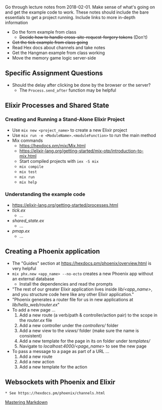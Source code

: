 Go through lecture notes from 2018-02-01. Make sense of what's going on and get the example code to work. These notes should include the bare essentials to get a project running. Include links to more in-depth information

* Do the form example from class
    * ~~Decide how to handle cross-site-request-forgery tokens~~ (Don't)
* ~~Get the tick example from class going~~
* Read Hex docs about channels and take notes
* Get the Hangman example from class working
* Move the memory game logic server-side

## Specific Assignment Questions
* Should the delay after clicking be done by the browser or the server?
    * The `Process.send_after` function may be helpful

## Elixir Processes and Shared State
### Creating and Running a Stand-Alone Elixir Project
* Use `mix new <project_name>` to create a new Elixir project
* Use `mix run -e <ModuleName>.<moduleFunction>` to run the main method
* Mix commands
    * https://hexdocs.pm/mix/Mix.html
    * https://elixir-lang.org/getting-started/mix-otp/introduction-to-mix.html
    * Start compiled projects with `iex -S mix`
    * `mix compile`
    * `mix test`
    * `mix run`
    * `mix help`

### Understanding the example code
* https://elixir-lang.org/getting-started/processes.html
* _tick.ex_
    * ...
* _shared_state.ex_
    * ...
* _pmap.ex_
    * ...

## Creating a Phoenix application
* The "Guides" section at https://hexdocs.pm/phoenix/overview.html is very helpful
*  `mix phx.new <app_name> --no-ecto` creates a new Phoenix app without an external database
    * Install the dependencies and read the prompts
* "The rest of our greater Elixir application lives inside *lib/<app_name>*, and you structure code here like any other Elixir application."
* "Phoenix generates a router file for us in new applications at *lib/hello_web/router.ex*"
* To add a new page ...
    1. Add a new route (a verb/path & controller/action pair) to the scope in the *router.ex* file
    2. Add a new controller under the *controllers/* folder
    3. Add a new view to the *views/* folder (make sure the name is consistent)
    4. Add a new template for the page in its on folder under *templates/*
    5. Navigate to *localhost:4000/<page_name>* to see the new page
* To pass a message to a page as part of a URL ...
    1. Add a new route
    2. Add a new action
    3. Add a new template for the action

## Websockets with Phoenix and Elixir
    * See https://hexdocs.pm/phoenix/channels.html

[Mastering Markdown](https://guides.github.com/features/mastering-markdown/)

